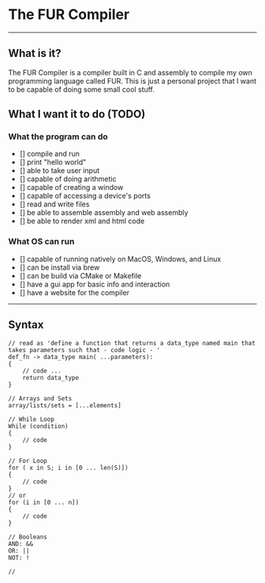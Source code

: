 # The FUR Compiler

---

## What is it?

The FUR Compiler is a compiler built in C and assembly to compile my own programming language called FUR. This is just a personal project that I want to be capable of doing some small cool stuff.

## What I want it to do (TODO)

### What the program can do

- [] compile and run
- [] print "hello world"
- [] able to take user input
- [] capable of doing arithmetic 
- [] capable of creating a window
- [] capable of accessing a device's ports 
- [] read and write files 
- [] be able to assemble assembly and web assembly 
- [] be able to render xml and html code

### What OS can run 

- [] capable of running natively on MacOS, Windows, and Linux
- [] can be install via brew    
- [] can be build via CMake or Makefile
- [] have a gui app for basic info and interaction
- [] have a website for the compiler  

---

## Syntax 

    // read as 'define a function that returns a data_type named main that takes parameters such that - code logic - '
    def_fn -> data_type main( ...parameters):
    {
        // code ...
        return data_type
    }

    // Arrays and Sets
    array/lists/sets = [...elements]

    // While Loop 
    While (condition)
    {
        // code
    }

    // For Loop 
    for ( x in S; i in [0 ... len(S)])
    {
        // code
    }
    // or
    for (i in [0 ... n])
    {
        // code
    }

    // Booleans
    AND: && 
    OR: ||
    NOT: !

    // 
